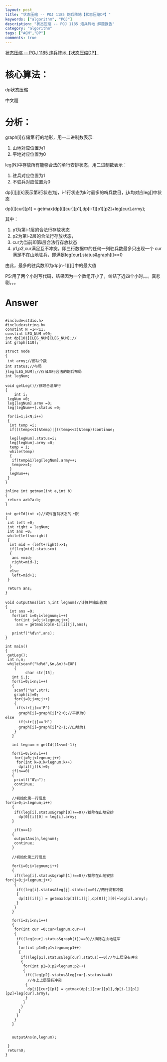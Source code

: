 ```yaml
---
layout: post
title: "状态压缩 -- POJ 1185 炮兵阵地【状态压缩DP】"
keywords: ["algorithm", "POJ"]
description: "状态压缩 -- POJ 1185 炮兵阵地 解题报告"
category: "algorithm"
tags: ["ACM","DP"]
comments: true
---
```

[状态压缩 -- POJ 1185 炮兵阵地【状态压缩DP】 ](http://poj.org/problem?id=1185)

# 核心算法：
 
 dp状态压缩
 
 中文题

# 分析：

graph[i]存储第i行的地形，用一二进制数表示:

1.  山地对应位置为1
2.  平地对应位置为0

leg[N]中存放所有能够合法的单行安排状态，用二进制数表示：

1. 驻兵对应位置为1
2. 不驻兵对应位置为0

dp[i][j][k]表示第i行状态为j，i-1行状态为k时最多的哨兵数目，j,k均对应leg[]中状态

dp[i][cur][p1] = getmax(dp[i][cur][p1],dp[i-1][p1][p2]+leg[cur].army);

其中：
  
  1. p1为第i-1层的合法行存放状态
  2. p2为第i-2层的合法行存放状态，
  3. cur为当前即第i层合法行存放状态
  4. p1,p2,cur满足互不冲突，即三行数据中的任何一列驻兵数最多只出现一个
  cur满足不在山地驻兵，即满足leg[cur].status&graph[i]==0

由此，最多的驻兵数即为dp[n-1][][]中的最大值

 PS:用了两个小时写代码，结果因为一个数组开小了，纠结了近四个小时。。。真悲剧。。。
 
# Answer

```

#include<stdio.h>
#include<string.h>
constint N =1<<11;
constint LEG_NUM =90;
int dp[101][LEG_NUM][LEG_NUM];//
int graph[110];

struct node
{
 int army;//部队个数
int status;//布局
}leg[LEG_NUM];//存储单行合法的炮兵布局
int legNum;

void getLeg()//获取合法单行
{
    int i;
 legNum =0;
 leg[legNum].army =0;
 leg[legNum++].status =0;

 for(i=1;i<N;i++)
 {
  int temp =i;
  if(((temp<<1)&temp)||((temp<<2)&temp))continue;

  leg[legNum].status=i;
  leg[legNum].army =0;
  temp = i;
  while(temp)
  {
   if(temp&1)leg[legNum].army++;
   temp>>=1;
  }
  legNum++;
 }
}

inline int getmax(int a,int b)
{
 return a>b?a:b;
}

int getId(int x)//或许当前状态的上限
{
 int left =0;
 int right = legNum;
 int ans =0;
 while(left<=right)
 {
  int mid = (left+right)>>1;
  if(leg[mid].status>x)
  {
   ans =mid;
   right=mid-1;
  }
  else
   left=mid+1;
 }

 return ans;
}

void outputAns(int n,int legnum)//计算并输出答案
{
  int ans =0;
   for(int i=0;i<legnum;i++)
    for(int j=0;j<legnum;j++)
     ans = getmax(dp[n-1][i][j],ans);

   printf("%d\n",ans);
}

int main()
{
 getLeg();
 int n,m;
 while(scanf("%d%d",&n,&m)!=EOF)
    {
         char str[15];
   int i,j;
   for(i=0;i<n;i++)
   {
    scanf("%s",str);
    graph[i]=0;
    for(j=0;j<m;j++)
    {
     if(str[j]=='P')
      graph[i]=graph[i]*2+0;//平原为0
else
      if(str[j]=='H')
      graph[i]=graph[i]*2+1;//山地为1
    }
   }
   
   int legnum = getId((1<<m)-1);
 
   for(i=0;i<n;i++)
    for(j=0;j<legnum;j++)
     for(int k=0;k<legnum;k++)
      dp[i][j][k]=0;
   if(n==0)
   {
    printf("0\n");
    continue;
   }
   
   //初始化第一行信息
for(i=0;i<legnum;i++)
   {
    if((leg[i].status&graph[0])==0)//排除在山地安排
      dp[0][i][0] = leg[i].army;
   }

    if(n==1)
   {
    outputAns(n,legnum);
    continue;
   }

   //初始化第二行信息

   for(i=0;i<legnum;i++)
   {
    if((leg[i].status&graph[1])==0)//排除在山地安排
for(j=0;j<legnum;j++)
    {
     if((leg[i].status&leg[j].status)==0)//两行没有冲突
     {
      dp[1][i][j] = getmax(dp[1][i][j],dp[0][j][0]+leg[i].army);
     }
    }
   }

   for(i=2;i<n;i++)
   {
    for(int cur =0;cur<legnum;cur++)
    {
     if((leg[cur].status&graph[i])==0)//排除在山地驻军
     {
      for(int p1=0;p1<legnum;p1++)
      {
       if((leg[p1].status&leg[cur].status)==0)//与上层没有冲突
       {
        for(int p2=0;p2<legnum;p2++)
        {
         if((leg[p2].status&leg[cur].status)==0)
          //与上上层没有冲突
         {
          dp[i][cur][p1] = getmax(dp[i][cur][p1],dp[i-1][p1][p2]+leg[cur].army);
         }
        }
       }
      }
     }
    }
   }


   outputAns(n,legnum);
   
 }
 return0;
}
```
